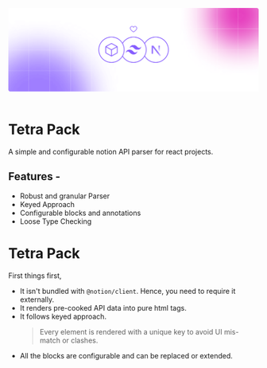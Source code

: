 ![Banner Image](https://raw.githubusercontent.com/ashishk1331/tetra-example/main/public/banner.png)
<br><br>
# Tetra Pack
A simple and configurable notion API parser for react projects.

## Features -
- Robust and granular Parser
- Keyed Approach
- Configurable blocks and annotations
- Loose Type Checking

# Tetra Pack

First things first,

-   It isn't bundled with `@notion/client`. Hence, you need to require it externally.
-   It renders pre-cooked API data into pure html tags.
-   It follows keyed approach.
    > Every element is rendered with a unique key to avoid UI mis-match or clashes.
-   All the blocks are configurable and can be replaced or extended.